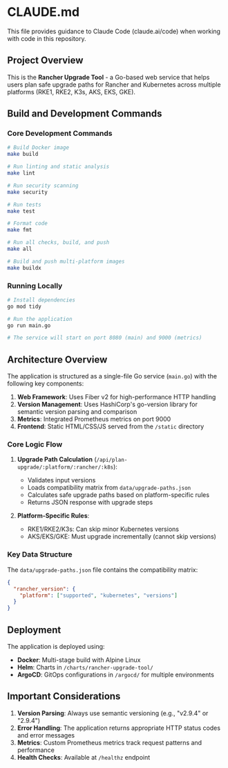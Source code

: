 # CLAUDE.md

This file provides guidance to Claude Code (claude.ai/code) when working with code in this repository.

## Project Overview

This is the **Rancher Upgrade Tool** - a Go-based web service that helps users plan safe upgrade paths for Rancher and Kubernetes across multiple platforms (RKE1, RKE2, K3s, AKS, EKS, GKE).

## Build and Development Commands

### Core Development Commands
```bash
# Build Docker image
make build

# Run linting and static analysis
make lint

# Run security scanning
make security

# Run tests
make test

# Format code
make fmt

# Run all checks, build, and push
make all

# Build and push multi-platform images
make buildx
```

### Running Locally
```bash
# Install dependencies
go mod tidy

# Run the application
go run main.go

# The service will start on port 8080 (main) and 9000 (metrics)
```

## Architecture Overview

The application is structured as a single-file Go service (`main.go`) with the following key components:

1. **Web Framework**: Uses Fiber v2 for high-performance HTTP handling
2. **Version Management**: Uses HashiCorp's go-version library for semantic version parsing and comparison
3. **Metrics**: Integrated Prometheus metrics on port 9000
4. **Frontend**: Static HTML/CSS/JS served from the `/static` directory

### Core Logic Flow

1. **Upgrade Path Calculation** (`/api/plan-upgrade/:platform/:rancher/:k8s`):
   - Validates input versions
   - Loads compatibility matrix from `data/upgrade-paths.json`
   - Calculates safe upgrade paths based on platform-specific rules
   - Returns JSON response with upgrade steps

2. **Platform-Specific Rules**:
   - RKE1/RKE2/K3s: Can skip minor Kubernetes versions
   - AKS/EKS/GKE: Must upgrade incrementally (cannot skip versions)

### Key Data Structure

The `data/upgrade-paths.json` file contains the compatibility matrix:
```json
{
  "rancher_version": {
    "platform": ["supported", "kubernetes", "versions"]
  }
}
```

## Deployment

The application is deployed using:
- **Docker**: Multi-stage build with Alpine Linux
- **Helm**: Charts in `/charts/rancher-upgrade-tool/`
- **ArgoCD**: GitOps configurations in `/argocd/` for multiple environments

## Important Considerations

1. **Version Parsing**: Always use semantic versioning (e.g., "v2.9.4" or "2.9.4")
2. **Error Handling**: The application returns appropriate HTTP status codes and error messages
3. **Metrics**: Custom Prometheus metrics track request patterns and performance
4. **Health Checks**: Available at `/healthz` endpoint